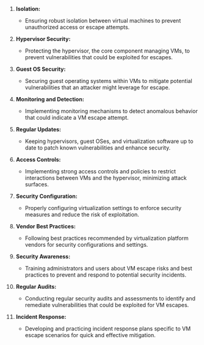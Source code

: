 1. **Isolation:**
    
    - Ensuring robust isolation between virtual machines to prevent unauthorized access or escape attempts.
2. **Hypervisor Security:**
    
    - Protecting the hypervisor, the core component managing VMs, to prevent vulnerabilities that could be exploited for escapes.
3. **Guest OS Security:**
    
    - Securing guest operating systems within VMs to mitigate potential vulnerabilities that an attacker might leverage for escape.
4. **Monitoring and Detection:**
    
    - Implementing monitoring mechanisms to detect anomalous behavior that could indicate a VM escape attempt.
5. **Regular Updates:**
    
    - Keeping hypervisors, guest OSes, and virtualization software up to date to patch known vulnerabilities and enhance security.
6. **Access Controls:**
    
    - Implementing strong access controls and policies to restrict interactions between VMs and the hypervisor, minimizing attack surfaces.
7. **Security Configuration:**
    
    - Properly configuring virtualization settings to enforce security measures and reduce the risk of exploitation.
8. **Vendor Best Practices:**
    
    - Following best practices recommended by virtualization platform vendors for security configurations and settings.
9. **Security Awareness:**
    
    - Training administrators and users about VM escape risks and best practices to prevent and respond to potential security incidents.
10. **Regular Audits:**
    
    - Conducting regular security audits and assessments to identify and remediate vulnerabilities that could be exploited for VM escapes.
11. **Incident Response:**
    
    - Developing and practicing incident response plans specific to VM escape scenarios for quick and effective mitigation.